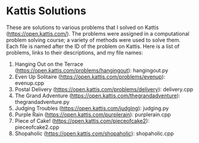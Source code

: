 # Kattis Solutions
These are solutions to various problems that I solved on Kattis (https://open.kattis.com/).
The problems were assigned in a computational problem solving course; a variety of methods were used to solve them.
Each file is named after the ID of the problem on Kattis. Here is a list of problems, links to their descriptions, and my file names:

1. Hanging Out on the Terrace (https://open.kattis.com/problems/hangingout): hangingout.py
2. Even Up Solitaire (https://open.kattis.com/problems/evenup): evenup.cpp
3. Postal Delivery (https://open.kattis.com/problems/delivery): delivery.cpp
4. The Grand Adventure (https://open.kattis.com/thegrandadventure): thegrandadventure.py
5. Judging Troubles (https://open.kattis.com/judging): judging.py
6. Purple Rain (https://open.kattis.com/purplerain): purplerain.cpp
7. Piece of Cake! (https://open.kattis.com/pieceofcake2): pieceofcake2.cpp
8. Shopaholic (https://open.kattis.com/shopaholic): shopaholic.cpp
